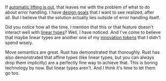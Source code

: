 If [automatic lifting is out](/daily/2025-04-18), that leaves me with the
problem of what to do about error handling. I have
[design goals](/daily/2025-04-09) that I want to see realized, after all. But I
believe that the solution actually lies outside of error handling itself.

Did you notice how all the time, I mention that this or that feature doesn't
interact well with [linear types](/daily/2024-07-09)? Well, I have noticed. And
I've come to believe that maybe linear types are another one of my
[innovation tokens] that I didn't spend wisely.

Move semantics are great. Rust has demonstrated that thoroughly. Rust has also
demonstrated that affine types (like linear types, but you can always drop them
implicitly) are a perfectly fine way to achieve that. This is boring technology
by now. But linear types aren't. And I think it's time to let them go too.

[innovation tokens]: https://mcfunley.com/choose-boring-technology
